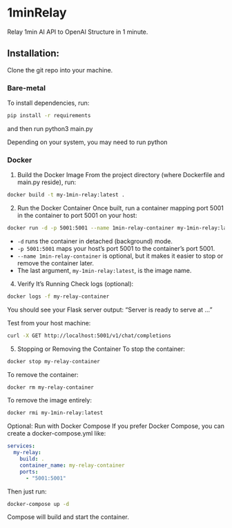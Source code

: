# 1minRelay
Relay 1min AI API to OpenAI Structure in 1 minute.

## Installation:

Clone the git repo into your machine.

### Bare-metal

To install dependencies, run:
```bash
pip install -r requirements
```

and then run python3 main.py

Depending on your system, you may need to run python

### Docker

1. Build the Docker Image
From the project directory (where Dockerfile and main.py reside), run:

```bash
docker build -t my-1min-relay:latest .
```

2. Run the Docker Container
Once built, run a container mapping port 5001 in the container to port 5001 on your host:

```bash
docker run -d -p 5001:5001 --name 1min-relay-container my-1min-relay:latest
```

- `-d` runs the container in detached (background) mode.
- `-p 5001:5001` maps your host’s port 5001 to the container’s port 5001.
- `--name 1min-relay-container` is optional, but it makes it easier to stop or remove the container later.
- The last argument, `my-1min-relay:latest`, is the image name.


4. Verify It’s Running
Check logs (optional):

```bash
docker logs -f my-relay-container
```
You should see your Flask server output: “Server is ready to serve at …”

Test from your host machine:

```bash
curl -X GET http://localhost:5001/v1/chat/completions
```

5. Stopping or Removing the Container
To stop the container:

```bash
docker stop my-relay-container
```

To remove the container:

```bash
docker rm my-relay-container
```

To remove the image entirely:

```bash
docker rmi my-1min-relay:latest
```

Optional: Run with Docker Compose
If you prefer Docker Compose, you can create a docker-compose.yml like:

```yaml
services:
  my-relay:
    build: .
    container_name: my-relay-container
    ports:
      - "5001:5001"
```

Then just run:

```bash
docker-compose up -d
```
Compose will build and start the container.